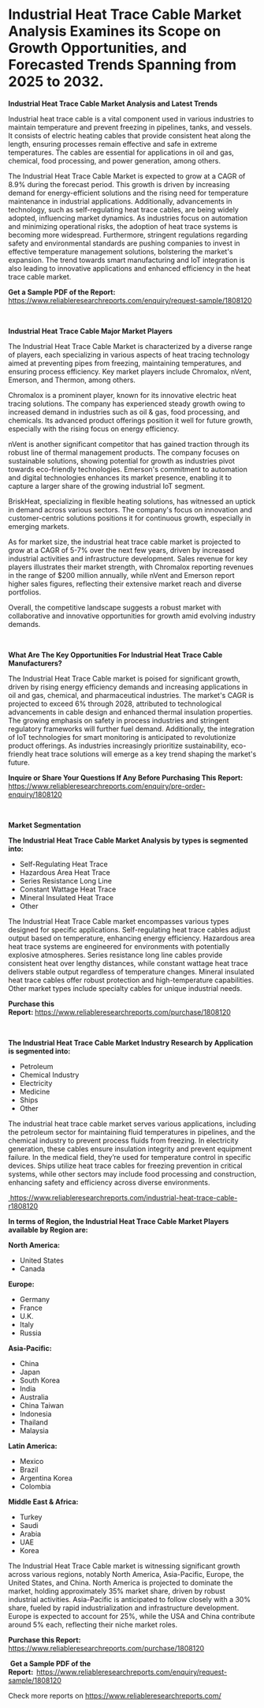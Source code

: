 <p><h1>Industrial Heat Trace Cable Market Analysis Examines its Scope on Growth Opportunities, and Forecasted Trends Spanning from 2025 to 2032.</h1></p><p><strong>Industrial Heat Trace Cable Market Analysis and Latest Trends</strong></p>
<p><p>Industrial heat trace cable is a vital component used in various industries to maintain temperature and prevent freezing in pipelines, tanks, and vessels. It consists of electric heating cables that provide consistent heat along the length, ensuring processes remain effective and safe in extreme temperatures. The cables are essential for applications in oil and gas, chemical, food processing, and power generation, among others.</p><p>The Industrial Heat Trace Cable Market is expected to grow at a CAGR of 8.9% during the forecast period. This growth is driven by increasing demand for energy-efficient solutions and the rising need for temperature maintenance in industrial applications. Additionally, advancements in technology, such as self-regulating heat trace cables, are being widely adopted, influencing market dynamics. As industries focus on automation and minimizing operational risks, the adoption of heat trace systems is becoming more widespread. Furthermore, stringent regulations regarding safety and environmental standards are pushing companies to invest in effective temperature management solutions, bolstering the market's expansion. The trend towards smart manufacturing and IoT integration is also leading to innovative applications and enhanced efficiency in the heat trace cable market.</p></p>
<p><strong>Get a Sample PDF of the Report:&nbsp;</strong> <a href="https://www.reliableresearchreports.com/enquiry/request-sample/1808120?utm_campaign=2219&utm_medium=2&utm_source=Github&utm_content=ia&utm_term=01042025&utm_id=industrial-heat-trace-cable">https://www.reliableresearchreports.com/enquiry/request-sample/1808120</a></p>
<p>&nbsp;</p>
<p><strong>Industrial Heat Trace Cable Major Market Players</strong></p>
<p><p>The Industrial Heat Trace Cable Market is characterized by a diverse range of players, each specializing in various aspects of heat tracing technology aimed at preventing pipes from freezing, maintaining temperatures, and ensuring process efficiency. Key market players include Chromalox, nVent, Emerson, and Thermon, among others.</p><p>Chromalox is a prominent player, known for its innovative electric heat tracing solutions. The company has experienced steady growth owing to increased demand in industries such as oil & gas, food processing, and chemicals. Its advanced product offerings position it well for future growth, especially with the rising focus on energy efficiency.</p><p>nVent is another significant competitor that has gained traction through its robust line of thermal management products. The company focuses on sustainable solutions, showing potential for growth as industries pivot towards eco-friendly technologies. Emerson's commitment to automation and digital technologies enhances its market presence, enabling it to capture a larger share of the growing industrial IoT segment.</p><p>BriskHeat, specializing in flexible heating solutions, has witnessed an uptick in demand across various sectors. The company's focus on innovation and customer-centric solutions positions it for continuous growth, especially in emerging markets.</p><p>As for market size, the industrial heat trace cable market is projected to grow at a CAGR of 5-7% over the next few years, driven by increased industrial activities and infrastructure development. Sales revenue for key players illustrates their market strength, with Chromalox reporting revenues in the range of $200 million annually, while nVent and Emerson report higher sales figures, reflecting their extensive market reach and diverse portfolios.</p><p>Overall, the competitive landscape suggests a robust market with collaborative and innovative opportunities for growth amid evolving industry demands.</p></p>
<p>&nbsp;</p>
<p><strong>What Are The Key Opportunities For Industrial Heat Trace Cable Manufacturers?</strong></p>
<p><p>The Industrial Heat Trace Cable market is poised for significant growth, driven by rising energy efficiency demands and increasing applications in oil and gas, chemical, and pharmaceutical industries. The market's CAGR is projected to exceed 6% through 2028, attributed to technological advancements in cable design and enhanced thermal insulation properties. The growing emphasis on safety in process industries and stringent regulatory frameworks will further fuel demand. Additionally, the integration of IoT technologies for smart monitoring is anticipated to revolutionize product offerings. As industries increasingly prioritize sustainability, eco-friendly heat trace solutions will emerge as a key trend shaping the market's future.</p></p>
<p><strong>Inquire or Share Your Questions If Any Before Purchasing This Report:</strong> <a href="https://www.reliableresearchreports.com/enquiry/pre-order-enquiry/1808120?utm_campaign=2219&utm_medium=2&utm_source=Github&utm_content=ia&utm_term=01042025&utm_id=industrial-heat-trace-cable">https://www.reliableresearchreports.com/enquiry/pre-order-enquiry/1808120</a></p>
<p>&nbsp;</p>
<p><strong>Market Segmentation</strong></p>
<p><strong>The Industrial Heat Trace Cable Market Analysis by types is segmented into:</strong></p>
<p><ul><li>Self-Regulating Heat Trace</li><li>Hazardous Area Heat Trace</li><li>Series Resistance Long Line</li><li>Constant Wattage Heat Trace</li><li>Mineral Insulated Heat Trace</li><li>Other</li></ul></p>
<p><p>The Industrial Heat Trace Cable market encompasses various types designed for specific applications. Self-regulating heat trace cables adjust output based on temperature, enhancing energy efficiency. Hazardous area heat trace systems are engineered for environments with potentially explosive atmospheres. Series resistance long line cables provide consistent heat over lengthy distances, while constant wattage heat trace delivers stable output regardless of temperature changes. Mineral insulated heat trace cables offer robust protection and high-temperature capabilities. Other market types include specialty cables for unique industrial needs.</p></p>
<p><strong>Purchase this Report:&nbsp;</strong><a href="https://www.reliableresearchreports.com/purchase/1808120?utm_campaign=2219&utm_medium=2&utm_source=Github&utm_content=ia&utm_term=01042025&utm_id=industrial-heat-trace-cable">https://www.reliableresearchreports.com/purchase/1808120</a></p>
<p>&nbsp;</p>
<p><strong>The Industrial Heat Trace Cable Market Industry Research by Application is segmented into:</strong></p>
<p><ul><li>Petroleum</li><li>Chemical Industry</li><li>Electricity</li><li>Medicine</li><li>Ships</li><li>Other</li></ul></p>
<p><p>The industrial heat trace cable market serves various applications, including the petroleum sector for maintaining fluid temperatures in pipelines, and the chemical industry to prevent process fluids from freezing. In electricity generation, these cables ensure insulation integrity and prevent equipment failure. In the medical field, they’re used for temperature control in specific devices. Ships utilize heat trace cables for freezing prevention in critical systems, while other sectors may include food processing and construction, enhancing safety and efficiency across diverse environments.</p></p>
<p><a href="https://www.reliableresearchreports.com/industrial-heat-trace-cable-r1808120?utm_campaign=2219&utm_medium=2&utm_source=Github&utm_content=ia&utm_term=01042025&utm_id=industrial-heat-trace-cable">&nbsp;https://www.reliableresearchreports.com/industrial-heat-trace-cable-r1808120</a></p>
<p><strong>In terms of Region, the Industrial Heat Trace Cable Market Players available by Region are:</strong></p>
<p>
    <p> <strong> North America: </strong>
        <ul>
            <li>United States</li>
            <li>Canada</li>
        </ul>
        </p> 
    <p> <strong> Europe: </strong>
        <ul>
            <li>Germany</li>
            <li>France</li>
            <li>U.K.</li>
            <li>Italy</li>
            <li>Russia</li>
        </ul>
        </p> 
    <p> <strong> Asia-Pacific: </strong>
        <ul>
            <li>China</li>
            <li>Japan</li>
            <li>South Korea</li>
            <li>India</li>
            <li>Australia</li>
            <li>China Taiwan</li>
            <li>Indonesia</li>
            <li>Thailand</li>
            <li>Malaysia</li>
        </ul>
        </p> 
    <p> <strong> Latin America: </strong>
        <ul>
            <li>Mexico</li>
            <li>Brazil</li>
            <li>Argentina Korea</li>
            <li>Colombia</li>
        </ul>
        </p> 
    <p> <strong> Middle East & Africa: </strong>
        <ul>
            <li>Turkey</li>
            <li>Saudi</li>
            <li>Arabia</li>
            <li>UAE</li>
            <li>Korea</li>
        </ul>
    </p>
    </p>
<p><p>The Industrial Heat Trace Cable market is witnessing significant growth across various regions, notably North America, Asia-Pacific, Europe, the United States, and China. North America is projected to dominate the market, holding approximately 35% market share, driven by robust industrial activities. Asia-Pacific is anticipated to follow closely with a 30% share, fueled by rapid industrialization and infrastructure development. Europe is expected to account for 25%, while the USA and China contribute around 5% each, reflecting their niche market roles.</p></p>
<p><strong>Purchase this Report: </strong><a href="https://www.reliableresearchreports.com/purchase/1808120?utm_campaign=2219&utm_medium=2&utm_source=Github&utm_content=ia&utm_term=01042025&utm_id=industrial-heat-trace-cable">https://www.reliableresearchreports.com/purchase/1808120</a></p>
<p>&nbsp;<strong>Get a Sample PDF of the Report:&nbsp;&nbsp;</strong><a href="https://www.reliableresearchreports.com/enquiry/request-sample/1808120?utm_campaign=2219&utm_medium=2&utm_source=Github&utm_content=ia&utm_term=01042025&utm_id=industrial-heat-trace-cable">https://www.reliableresearchreports.com/enquiry/request-sample/1808120</a></p>
<p><strong></strong></p>
<p>Check more reports on <a href="https://www.reliableresearchreports.com/?utm_campaign=2219&utm_medium=2&utm_source=Github&utm_content=ia&utm_term=01042025&utm_id=industrial-heat-trace-cable">https://www.reliableresearchreports.com/</a></p>